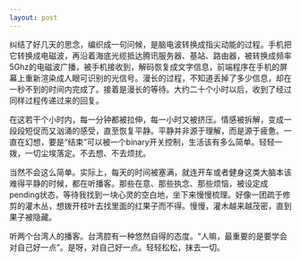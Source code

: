 ```yaml
---
layout: post
---
```


纠结了好几天的思念，编织成一句问候，是脑电波转换成指尖动能的过程。手机把它转换成电磁波，再沿着海底光缆抵达腾讯服务器、基站、路由器，被转换成频率5Ghz的电磁波广播，被手机接收到，解码恢复成文字信息，前端程序在手机的屏幕上重新渲染成人眼可识别的光信号。漫长的过程，不知道丢掉了多少信息，却在一秒不到的时间内完成了。接着是漫长的等待。大约二十个小时以后，收到了经过同样过程传递过来的回复。

在这若干个小时内，每一分钟都被拉伸，每一小时又被挤压。情感被拆解，变成一段段短促而又汹涌的感受，直至恢复平静。平静并非源于理解，而是源于疲惫。一直在幻想，要是“结束”可以被一个binary开关控制，生活该有多么简单。轻轻一拨，一切尘埃落定。不去想、不去烦扰。

当然不会这么简单。实际上，每天的时间被塞满，就连开车或者健身这类大脑本该难得平静的时候，都在听播客。那些在意、那些执念、那些烦恼，被设定成pending状态，等待我找到一块心灵的空白地，坐下来慢慢梳理。好像一团疏于修剪的灌木丛，想拨开枝叶去找里面的红果子而不得。慢慢，灌木越来越茂密，直到果子被隐藏。

听两个台湾人的播客。台湾腔有一种悠然自得的态度。“人嘛，最重要的是要学会对自己好一点”。是呀，对自己好一点。轻轻松松，抹去一切。